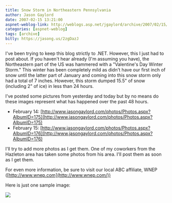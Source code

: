 ```yaml
---
title: Snow Storm in Northeastern Pennsylvania
author: Jason Gaylord
date: 2007-02-15 13:21:00
aspnet-weblog-link: http://weblogs.asp.net/jgaylord/archive/2007/02/15/snow-storm-in-northeastern-pennsylvania.aspx
categories: [aspnet-weblog]
tags: [archive]
bitly: https://jasong.us/2zgDazJ
---
```


I've been trying to keep this blog strictly to .NET. However, this I just had to post about. If you haven't hear already (I'm assuming you have), the Northeastern part of the US was hammered with a "Valentine's Day Winter Storm." This winter has been completely mild as didn't have our first inch of snow until the latter part of January and coming into this snow storm only had a total of 7 inches. However, this storm dumped 15.5" of snow (including 2" of ice) in less than 24 hours.

I've posted some pictures from yesterday and today but by no means do these images represent what has happened over the past 48 hours.

- February 14: [http://www.jasongaylord.com/photos/Photos.aspx?AlbumID=175](http://www.jasongaylord.com/photos/Photos.aspx?AlbumID=175)
- February 15: [http://www.jasongaylord.com/photos/Photos.aspx?AlbumID=176](http://www.jasongaylord.com/photos/Photos.aspx?AlbumID=176)

I'll try to add more photos as I get them. One of my coworkers from the Hazleton area has taken some photos from his area. I'll post them as soon as I get them.

For even more information, be sure to visit our local ABC affiliate, WNEP ([http://www.wnep.com](http://www.wnep.com/))  

Here is just one sample image:

![](http://www.jasongaylord.com/photohandler.ashx?PhotoID=1383&Size=M)